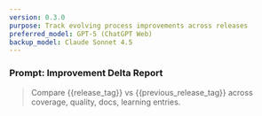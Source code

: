 ```yaml
---
version: 0.3.0
purpose: Track evolving process improvements across releases
preferred_model: GPT-5 (ChatGPT Web)
backup_model: Claude Sonnet 4.5
---
```


### Prompt: Improvement Delta Report
> Compare {{release_tag}} vs {{previous_release_tag}} across coverage, quality, docs, learning entries.
